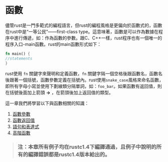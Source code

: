 # 函數
  儘管rust是一門多範式的編程語言，但rust的編程風格是更偏向於函數式的，函數在rust中是“一等公民”——first-class type。這意味著，函數是可以作為數據在程序中進行傳遞，如：作為函數的參數。跟C、C++一樣，rust程序也有一個唯一的程序入口-main函數。rust的main函數形式如下：
  
  ```rust
fn main() {
  //statements
}
  ```
  
  rust使用 `fn` 關鍵字來聲明和定義函數，`fn` 關鍵字隔一個空格後跟函數名，函數名後跟著一個括號，函數參數定義在括號內。rust使用`snake_case`風格來命名函數，即所有字母小寫並使用下劃線類分隔單詞，如：`foo_bar`。如果函數有返回值，則在括號後面加上箭頭 __->__ ，在箭頭後加上返回值的類型。

  這一章我們將學習以下與函數相關的知識：
  1. [函數參數](arguement.md)
  2. [函數返回值](return_value.md)
  3. [語句和表達式](statement_expression.md)
  4. [高階函數](higher_order_function.md)

> ### 注：本章所有例子均在rustc1.4下編譯通過，且例子中說明的所有的編譯錯誤都是rustc1.4版本給出的。
